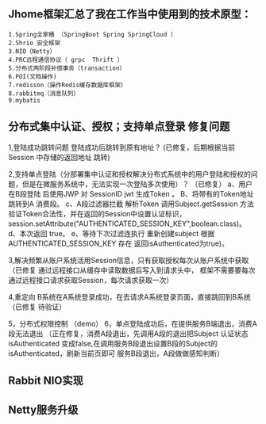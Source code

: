 Jhome框架汇总了我在工作当中使用到的技术原型：
----------------------------------------------------------------------------------------------------------------------------------------

    1.Spring全家桶 （SpringBoot Spring SpringCloud ）
    2.Shrio 安全框架
    3.NIO（Netty）
    4.PRC远程通信协议（ grpc  Thrift ） 
    5.分布式两阶段补偿事务（transaction）
    6.POI(文档操作)
    7.redisson（操作Redis缓存数据库框架）
    8.rabbitmq（消息队列）
    9.mybatis
    
分布式集中认证、授权；支持单点登录 修复问题 
----------------------------------------------------------------------------------------------------------------------------------------
1,登陆成功跳转问题 登陆成功后跳转到原有地址？
  (已修复，后期根据当前Session 中存储的返回地址 跳转)
  
2,支持单点登陆（分部署集中认证和授权解决分布式系统中的用户登陆和授权的问题，但是在微服务系统中，无法实现一次登陆多次使用）？
 （已修复）
  a、用户在B段登陆 后使用JWP 对 SessionID jwt 生成Token 。
  B、将带有的Token地址跳转到A 消费段。
  c、A段过滤器拦截 解析Token 调用Subject.getSession 方法 验证Token合法性，并在返回的Session中设置认证标识，
    session.setAttribute("AUTHENTICATED_SESSION_KEY",boolean.class)。
  d、本次返回 true。
  e、等待下次过滤连执行 重新创建subject 根据 AUTHENTICATED_SESSION_KEY 存在 返回isAuthenticated为true)。

3,解决频繁从账户系统活用Session信息，只有获取授权每次从账户系统中获取
  （已修复 通过远程接口从缓存中读取数据后写入到请求头中， 框架不需要要每次通过远程接口请求获取Session，每次请求获取一次）

4,重定向 B系统在A系统登录成功，在去请求A系统登录页面，直接跳回到B系统
（已修复 待验证）

5，分布式权限控制
（demo）
6，单点登陆成功后，在提供服务B端退出，消费A段无法退出
（正在修复，消费A段退出，先调用A段的退出把Subject 认证状态isAuthenticated
 变成false,在调用服务B段退出设置B段的Subject的isAuthenticated，刷新当前页即可 服务B段退出，A段做做感知判断）
  

 
Rabbit NIO实现
----------------------------------------------------------------------------------------------------------------------------------------

Netty服务升级 
----------------------------------------------------------------------------------------------------------------------------------------  





